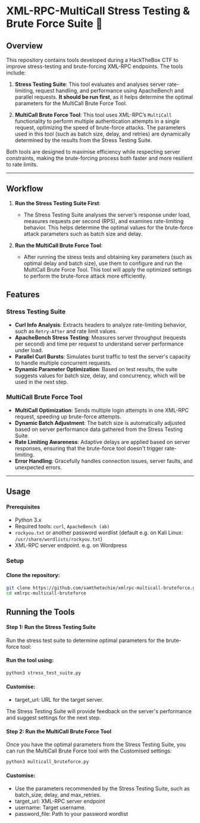 # **XML-RPC-MultiCall Stress Testing & Brute Force Suite** 🚀

## **Overview**
This repository contains tools developed during a HackTheBox CTF to improve stress-testing and brute-forcing XML-RPC endpoints. The tools include:

1. **Stress Testing Suite**: This tool evaluates and analyses server rate-limiting, request handling, and performance using ApacheBench and parallel requests. **It should be run first**, as it helps determine the optimal parameters for the MultiCall Brute Force Tool.
   
2. **MultiCall Brute Force Tool**: This tool uses XML-RPC’s `MultiCall` functionality to perform multiple authentication attempts in a single request, optimizing the speed of brute-force attacks. The parameters used in this tool (such as batch size, delay, and retries) are dynamically determined by the results from the Stress Testing Suite.

Both tools are designed to maximise efficiency while respecting server constraints, making the brute-forcing process both faster and more resilient to rate limits.

---

## **Workflow**
1. **Run the Stress Testing Suite First**: 
   - The Stress Testing Suite analyses the server’s response under load, measures requests per second (RPS), and examines rate-limiting behavior. This helps determine the optimal values for the brute-force attack parameters such as batch size and delay.
   
2. **Run the MultiCall Brute Force Tool**: 
   - After running the stress tests and obtaining key parameters (such as optimal delay and batch size), use them to configure and run the MultiCall Brute Force Tool. This tool will apply the optimized settings to perform the brute-force attack more efficiently.


## **Features**
### **Stress Testing Suite**
- **Curl Info Analysis**: Extracts headers to analyze rate-limiting behavior, such as `Retry-After` and rate limit values.
- **ApacheBench Stress Testing**: Measures server throughput (requests per second) and time per request to understand server performance under load.
- **Parallel Curl Bursts**: Simulates burst traffic to test the server's capacity to handle multiple concurrent requests.
- **Dynamic Parameter Optimization**: Based on test results, the suite suggests values for batch size, delay, and concurrency, which will be used in the next step.

### **MultiCall Brute Force Tool**
- **MultiCall Optimization**: Sends multiple login attempts in one XML-RPC request, speeding up brute-force attempts.
- **Dynamic Batch Adjustment**: The batch size is automatically adjusted based on server performance data gathered from the Stress Testing Suite.
- **Rate Limiting Awareness**: Adaptive delays are applied based on server responses, ensuring that the brute-force tool doesn't trigger rate-limiting.
- **Error Handling**: Gracefully handles connection issues, server faults, and unexpected errors.

---

## **Usage**
#### Prerequisites
- Python 3.x
- Required tools: `curl`, `ApacheBench (ab)`
- `rockyou.txt` or another password wordlist (default e.g. on Kali Linux: `/usr/share/wordlists/rockyou.txt`)
- XML-RPC server endpoint. e.g. on Wordpress

### Setup
#### Clone the repository:
```bash
git clone https://github.com/samthetechie/xmlrpc-multicall-bruteforce.git
cd xmlrpc-multicall-bruteforce
```

## **Running the Tools**


#### **Step 1: Run the Stress Testing Suite**
Run the stress test suite to determine optimal parameters for the brute-force tool:

#### Run the tool using:
```bash
python3 stress_test_suite.py
```

#### Customise:
- target_url: URL for the target server.

The Stress Testing Suite will provide feedback on the server's performance and suggest settings for the next step.

#### **Step 2: Run the MultiCall Brute Force Tool**

Once you have the optimal parameters from the Stress Testing Suite, you can run the MultiCall Brute Force tool with the Customised settings:
```bash
python3 multicall_bruteforce.py
```
#### Customise:
- Use the parameters recommended by the Stress Testing Suite, such as batch_size, delay, and max_retries.
- target_url: XML-RPC server endpoint
- username: Target username.
- password_file: Path to your password wordlist

    